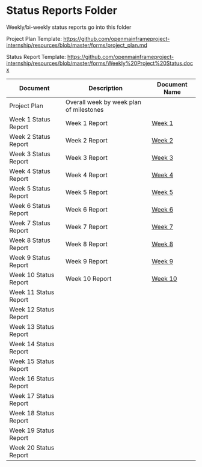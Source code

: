 # Status Reports Folder
Weekly/bi-weekly status reports go into this folder

Project Plan Template: https://github.com/openmainframeproject-internship/resources/blob/master/forms/project_plan.md

Status Report Template: https://github.com/openmainframeproject-internship/resources/blob/master/forms/Weekly%20Project%20Status.docx

| Document | Description | Document Name |
|---|---|---|
| Project Plan | Overall week by week plan of milestones | |
| Week 1 Status Report | Week 1 Report | [Week 1](https://github.com/openmainframeproject-internship/ADE---Add-additional-log-support/blob/master/Status%20Reports/SR-Week01.md) | 
| Week 2 Status Report | Week 2 Report | [Week 2](https://github.com/openmainframeproject-internship/ADE---Add-additional-log-support/blob/master/Status%20Reports/SR-Week02.md) |
| Week 3 Status Report | Week 3 Report | [Week 3](https://github.com/openmainframeproject-internship/ADE---Add-additional-log-support/blob/master/Status%20Reports/SR-Week03.md) |
| Week 4 Status Report | Week 4 Report | [Week 4](https://github.com/openmainframeproject-internship/ADE---Add-additional-log-support/blob/master/Status%20Reports/SR-Week04.md) |
| Week 5 Status Report | Week 5 Report | [Week 5](https://github.com/openmainframeproject-internship/ADE---Add-additional-log-support/blob/master/Status%20Reports/SR-Week05.md)|
| Week 6 Status Report | Week 6 Report | [Week 6](https://github.com/openmainframeproject-internship/ADE---Add-additional-log-support/blob/master/Status%20Reports/SR-Week06.md)|
| Week 7 Status Report | Week 7 Report | [Week 7](https://github.com/openmainframeproject-internship/ADE---Add-additional-log-support/blob/master/Status%20Reports/SR-Week07.md)|
| Week 8 Status Report | Week 8 Report | [Week 8](https://github.com/openmainframeproject-internship/ADE---Add-additional-log-support/blob/master/Status%20Reports/SR-Week08.md)|
| Week 9 Status Report | Week 9 Report | [Week 9](https://github.com/openmainframeproject-internship/ADE---Add-additional-log-support/blob/master/Status%20Reports/SR-Week09.md)|
| Week 10 Status Report | Week 10 Report | [Week 10](https://github.com/openmainframeproject-internship/ADE---Add-additional-log-support/blob/master/Status%20Reports/SR-Week10.md)|
| Week 11 Status Report | | |
| Week 12 Status Report | | |
| Week 13 Status Report | | |
| Week 14 Status Report | | |
| Week 15 Status Report | | |
| Week 16 Status Report | | |
| Week 17 Status Report | | |
| Week 18 Status Report | | |
| Week 19 Status Report | | |
| Week 20 Status Report | | |
